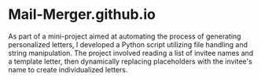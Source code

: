 # Mail-Merger.github.io
As part of a mini-project aimed at automating the process of generating personalized letters, I developed a Python script utilizing file handling and string manipulation. The project involved reading a list of invitee names and a template letter, then dynamically replacing placeholders with the invitee's name to create individualized letters.
